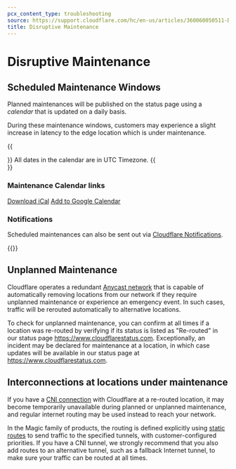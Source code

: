 ```yaml
---
pcx_content_type: troubleshooting
source: https://support.cloudflare.com/hc/en-us/articles/360060050511-Disruptive-Maintenance-Windows
title: Disruptive Maintenance
---
```

 
# Disruptive Maintenance

## Scheduled Maintenance Windows

Planned maintenances will be published on the status page using a _calendar_ that is updated on a daily basis.

During these maintenance windows, customers may experience a slight increase in latency to the edge location which is under maintenance.

{{<Aside type="note">}}
All dates in the calendar are in UTC Timezone.
{{</Aside>}}

### Maintenance Calendar links

[Download iCal](https://calendar.google.com/calendar/ical/c_83vui762nfm498l9a0ciojbju0%40group.calendar.google.com/public/basic.ics "Download iCal")
[Add to Google Calendar](https://calendar.google.com/calendar/u/0?cid=Y184M3Z1aTc2Mm5mbTQ5OGw5YTBjaW9qYmp1MEBncm91cC5jYWxlbmRhci5nb29nbGUuY29t "Add to Google Calendar")

### Notifications

Scheduled maintenances can also be sent out via [Cloudflare Notifications](/notifications/).

{{<available-notifications product="Cloudflare Status" notificationName="Maintenance Notification">}}

## Unplanned Maintenance

Cloudflare operates a redundant [Anycast network](https://www.cloudflare.com/en-gb/learning/cdn/glossary/anycast-network/) that is capable of automatically removing locations from our network if they require unplanned maintenance or experience an emergency event. In such cases, traffic will be rerouted automatically to alternative locations.

To check for unplanned maintenance, you can confirm at all times if a location was re-routed by verifying if its status is listed as "Re-routed" in our status page https://www.cloudflarestatus.com. Exceptionally, an incident may be declared for maintenance at a location, in which case updates will be available in our status page at https://www.cloudflarestatus.com.

## Interconnections at locations under maintenance

If you have a [CNI connection](/network-interconnect/) with Cloudflare at a re-routed location, it may become temporarily unavailable during planned or unplanned maintenance, and regular internet routing may be used instead to reach your network.

In the Magic family of products, the routing is defined explicitly using [static routes](/magic-wan/configuration/manually/how-to/configure-static-routes/) to send traffic to the specified tunnels, with customer-configured priorities. If you have a CNI tunnel, we strongly recommend that you also add routes to an alternative tunnel, such as a fallback Internet tunnel, to make sure your traffic can be routed at all times.